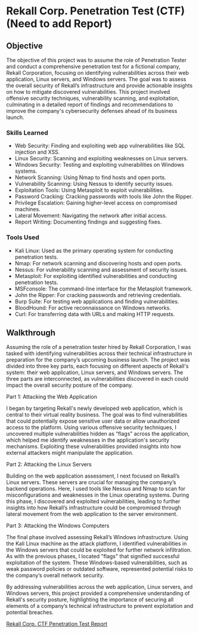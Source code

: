 # Rekall Corp. Penetration Test (CTF)   (Need to add Report)

## Objective
The objective of this project was to assume the role of Penetration Tester and conduct a comprehensive penetration test for a fictional company, Rekall Corporation, focusing on identifying vulnerabilities across their web application, Linux servers, and Windows servers. The goal was to assess the overall security of Rekall’s infrastructure and provide actionable insights on how to mitigate discovered vulnerabilities. This project involved offensive security techniques, vulnerability scanning, and exploitation, culminating in a detailed report of findings and recommendations to improve the company's cybersecurity defenses ahead of its business launch.

### Skills Learned
- Web Security: Finding and exploiting web app vulnerabilities like SQL injection and XSS.
- Linux Security: Scanning and exploiting weaknesses on Linux servers.
- Windows Security: Testing and exploiting vulnerabilities on Windows systems.
- Network Scanning: Using Nmap to find hosts and open ports.
- Vulnerability Scanning: Using Nessus to identify security issues.
- Exploitation Tools: Using Metasploit to exploit vulnerabilities.
- Password Cracking: Cracking passwords with tools like John the Ripper.
- Privilege Escalation: Gaining higher-level access on compromised machines.
- Lateral Movement: Navigating the network after initial access.
- Report Writing: Documenting findings and suggesting fixes.

### Tools Used
- Kali Linux: Used as the primary operating system for conducting penetration tests.
- Nmap: For network scanning and discovering hosts and open ports.
- Nessus: For vulnerability scanning and assessment of security issues.
- Metasploit: For exploiting identified vulnerabilities and conducting penetration tests.
- MSFconsole: The command-line interface for the Metasploit framework.
- John the Ripper: For cracking passwords and retrieving credentials.
- Burp Suite: For testing web applications and finding vulnerabilities.
- BloodHound: For active reconnaissance on Windows networks.
- Curl: For transferring data with URLs and making HTTP requests.

## Walkthrough
Assuming the role of a penetration tester hired by Rekall Corporation, I was tasked with identifying vulnerabilities across their technical infrastructure in preparation for the company’s upcoming business launch. The project was divided into three key parts, each focusing on different aspects of Rekall's system: their web application, Linux servers, and Windows servers. The three parts are interconnected, as vulnerabilities discovered in each could impact the overall security posture of the company.

Part 1: Attacking the Web Application

I began by targeting Rekall's newly developed web application, which is central to their virtual reality business. The goal was to find vulnerabilities that could potentially expose sensitive user data or allow unauthorized access to the platform. Using various offensive security techniques, I uncovered multiple vulnerabilities hidden as “flags” across the application, which helped me identify weaknesses in the application's security mechanisms. Exploiting these vulnerabilities provided insights into how external attackers might manipulate the application.

Part 2: Attacking the Linux Servers

Building on the web application assessment, I next focused on Rekall’s Linux servers. These servers are crucial for managing the company’s backend operations. Here, I used tools like Nessus and Nmap to scan for misconfigurations and weaknesses in the Linux operating systems. During this phase, I discovered and exploited vulnerabilities, leading to further insights into how Rekall’s infrastructure could be compromised through lateral movement from the web application to the server environment.

Part 3: Attacking the Windows Computers

The final phase involved assessing Rekall’s Windows infrastructure. Using the Kali Linux machine as the attack platform, I identified vulnerabilities in the Windows servers that could be exploited for further network infiltration. As with the previous phases, I located "flags" that signified successful exploitation of the system. These Windows-based vulnerabilities, such as weak password policies or outdated software, represented potential risks to the company’s overall network security.

By addressing vulnerabilities across the web application, Linux servers, and Windows servers, this project provided a comprehensive understanding of Rekall's security posture, highlighting the importance of securing all elements of a company’s technical infrastructure to prevent exploitation and potential breaches.

<a href="https://github.com/ThatBrownGuy101/Rekall-Corp.-Penetration-Test-CTF-/blob/main/Rekall%20Corp.%20CTF%20Penetration%20Test%20Report.docx">Rekall Corp. CTF Penetration Test Report</a>


